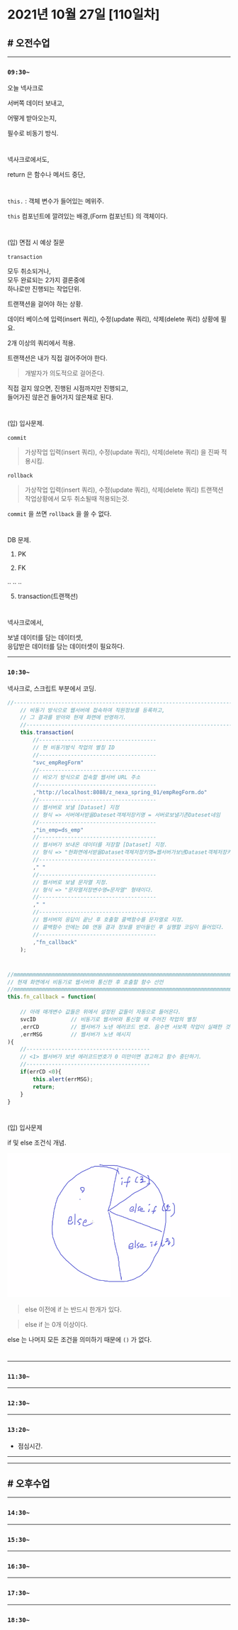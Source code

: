# 2021년 10월 27일 [110일차]

## # 오전수업
----
### `09:30~`

오늘 넥사크로    

서버쪽 데이터 보내고,   

어떻게 받아오는지,   

필수로 비동기 방식.    

#

넥사크로에서도,   

return 은 함수나 메서드 중단,     

#

`this.` : 객체 변수가 들어있는 메위주.   

`this` 컴포넌트에 깔려있는 배경,(Form 컴포넌트) 의 객체이다.   

#

(입) 면접 시 예상 질문    

`transaction`       
 
모두 취소되거나,      
모두 완료되는 2가지 결론중에       
하나로만 진행되는 작업단위.     

트랜잭션을 걸어야 하는 상황.   

데이터 베이스에 입력(insert 쿼리), 수정(update 쿼리), 삭제(delete 쿼리) 상황에 필요.    

2개 이상의 쿼리에서 적용.   

트랜잭션은 내가 직접 걸어주어야 한다.   
> 개발자가 의도적으로 걸어준다.   

직접 걸지 않으면, 진행된 시점까지만 진행되고,   
들어가진 않은건 들어가지 않은채로 된다.   

#

(입) 입사문제.     
 
`commit`      
> 가상작업  입력(insert 쿼리), 수정(update 쿼리), 삭제(delete 쿼리) 을 진짜 적용시킴.  

`rollback`      
> 가상작업  입력(insert 쿼리), 수정(update 쿼리), 삭제(delete 쿼리) 트랜잭션 작업상황에서 모두 취소될때 적용되는것.  


`commit` 을 쓰면  `rollback`   을 쓸 수 없다.   

#

DB 문제.  

1. PK

2. FK

..
..
..

5. transaction(트랜잭션)

#

넥사크로에서,   

보낼 데이터를 담는 데이터셋,  
응답받은 데이터를 담는 데이터셋이 필요하다.    

----
### `10:30~`

넥사크로, 스크립트 부분에서 코딩.  

```javascript
//---------------------------------------------------------------------------------
	// 비동기 방식으로 웹서버에 접속하여 직원정보를 등록하고, 
	// 그 결과를 받아와 현재 화면에 반영하기.  
	//---------------------------------------------------------------------------------
	this.transaction(
		//-------------------------------------
		// 현 비동기방식 작업의 별칭 ID
		//-------------------------------------
		"svc_empRegForm"
		//-------------------------------------
		// 비오기 방식으로 접속할 웹서버 URL 주소  
		//-------------------------------------
		,"http://localhost:8088/z_nexa_spring_01/empRegForm.do"
		//-------------------------------------
		// 웹서버로 보낼 [Dataset] 지정
		// 형식 => 서버에서받을Dateset객체저장키명 = 서버로보낼기존Dateset네임 
		//-------------------------------------
		,"in_emp=ds_emp"
		//-------------------------------------
		// 웹서버가 보내온 데이터를 저장할 [Dataset] 지정.  
		// 형식 => "현화면에서받을Dataset객체저장키명=웹서버가보낸Dataset객체저장키명" 형태이다.
		//-------------------------------------
		," "
		//-------------------------------------
		// 웹서버로 보낼 문자열 지정. 
		// 형식 => "문자열저장변수명=문자열" 형태이다.   
		//-------------------------------------
		," "
		//-------------------------------------
		// 웹서버의 응답이 끝난 후 호출할 콜백함수를 문자열로 지정.
		// 콜백함수 안에는 DB 연동 결과 정보를 받아들인 후 실행할 코딩이 들어있다.  
		//-------------------------------------
		,"fn_callback"
	);
```

#

```javascript
//mmmmmmmmmmmmmmmmmmmmmmmmmmmmmmmmmmmmmmmmmmmmmmmmmmmmmmmmmmmmmmmmmmmmm
// 현재 화면에서 비동기로 웹서버와 통신한 후 호출할 함수 선언
//mmmmmmmmmmmmmmmmmmmmmmmmmmmmmmmmmmmmmmmmmmmmmmmmmmmmmmmmmmmmmmmmmmmmm
this.fn_callback = function(

	// 아래 매개변수 값들은 위에서 설정된 값들이 자동으로 들어온다.  
	svcID			// 비동기로 웹서버와 통신할 때 주어진 작업의 별칭
	,errCD			// 웹서버가 노낸 에러코드 번호. 음수면 서보쪽 작업이 실패한 것이다.
	,errMSG			// 웹서버가 노낸 메시지   
){
	//---------------------------------------
	// <1> 웹서버가 보낸 에러코드번호가 0 미만이면 경고하고 함수 중단하기.
	//---------------------------------------
	if(errCD <0){
		this.alert(errMSG);
		return;
	}
}
```

#

(입) 입사문제    

if 및 else 조건식 개념.   

![if 및 else 조건식 개념](https://github.com/SungWoo0315/study-repository/blob/main/image-save/20211027%201101_if%EC%A1%B0%EA%B1%B4else%EA%B0%9C%EB%85%90%EC%84%A4%EB%AA%85.png)    

> else 이전에 if 는 반드시 한개가 있다.  

> else if 는 0개 이상이다.  

else 는 나머지 모든 조건을 의미하기 때문에 `()` 가 없다.  

#










----
### `11:30~`








----
### `12:30~`








----
### `13:20~`

  - 점심시간.

---
---

## # 오후수업

---
### `14:30~`










---
### `15:30~`









----
### `16:30~`








----
### `17:30~`








----
### `18:30~`
